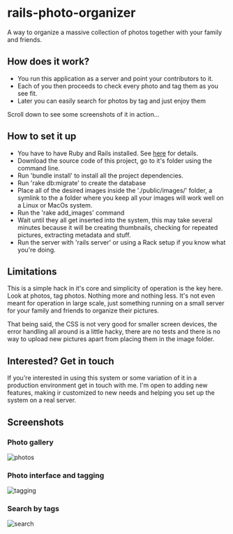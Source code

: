 rails-photo-organizer
==========

A way to organize a massive collection of photos together with your family and friends.

## How does it work?

 * You run this application as a server and point your contributors to it.
 * Each of you then proceeds to check every photo and tag them as you see fit.
 * Later you can easily search for photos by tag and just enjoy them

Scroll down to see some screenshots of it in action...

## How to set it up

 * You have to have Ruby and Rails installed. See [here](http://rvm.io/) for details.
 * Download the source code of this project, go to it's folder using the command line.
 * Run 'bundle install' to install all the project dependencies.
 * Run 'rake db:migrate' to create the database
 * Place all of the desired images inside the './public/images/' folder, a symlink to the a folder where you keep all your images will work well on a Linux or MacOs system.
 * Run the 'rake add_images' command
 * Wait until they all get inserted into the system, this may take several minutes because it will be creating thumbnails, checking for repeated pictures, extracting metadata and stuff.
 * Run the server with 'rails server' or using a Rack setup if you know what you're doing.

## Limitations

This is a simple hack in it's core and simplicity of operation is the key here. Look at photos, tag photos. Nothing more and nothing less. It's not even meant for operation in large scale, just something running on a small server for your family and friends to organize their pictures.

That being said, the CSS is not very good for smaller screen devices, the error handling all around is a little hacky, there are no tests and there is no way to upload new pictures apart from placing them in the image folder.

## Interested? Get in touch

If you're interested in using this system or some variation of it in a production environment
get in touch with me. I'm open to adding new features, making ir customized to new needs and
helping you set up the system on a real server.

## Screenshots

### Photo gallery

![photos](http://dl.dropbox.com/u/2701879/uploads/rails-photo-organizer/photos.png)

### Photo interface and tagging

![tagging](http://dl.dropbox.com/u/2701879/uploads/rails-photo-organizer/photo.png)

### Search by tags

![search](http://dl.dropbox.com/u/2701879/uploads/rails-photo-organizer/category.png)
